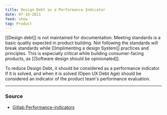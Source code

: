 ```yaml
---
title: Design Debt as a Performance Indicator
date: 07-10-2021
feed: show
tag: Product
---
```


[[Design debt]] is not maintained for documentation. Meeting standards is a basic quality expected in product building. Not following the standards will break standards while [[Implimenting a design System]] practices and principles. This is especially critical while building consumer-facing products, as [[Software design should be opinionated]].

To reduce Design Debt, it should be considered as a performance indicator. If it is solved, and when it is solved (Open UX Debt Age) should be considered an indicator of the product team's performance evaluation.

---
### Source
- [Gitlab Performance-indicators](https://about.gitlab.com/handbook/engineering/ux/performance-indicators/#ux-debt)